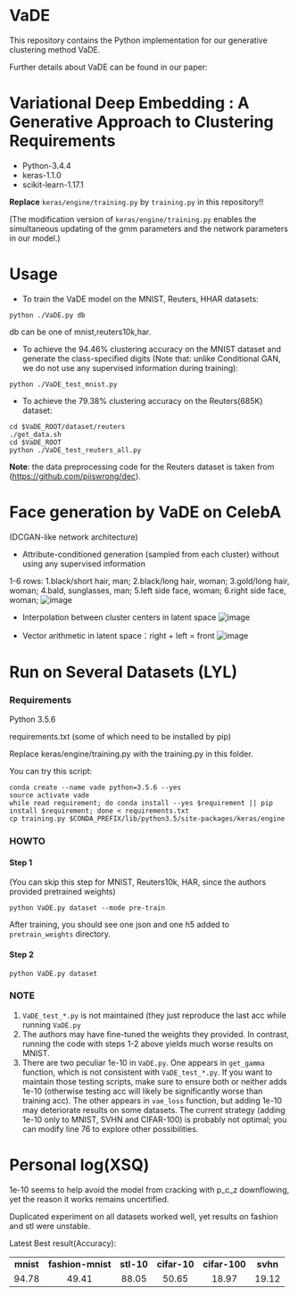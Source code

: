 # VaDE
This repository contains the Python implementation for our generative clustering method VaDE. 

Further details about VaDE can be found in our paper:

**Variational Deep Embedding : A Generative Approach to Clustering**
Requirements
=================
* Python-3.4.4
* keras-1.1.0
* scikit-learn-1.17.1

**Replace** `keras/engine/training.py` by `training.py` in this repository!!

(The modification version of `keras/engine/training.py` enables the simultaneous updating of the gmm parameters and the network parameters in our model.)

Usage
=================

* To train the VaDE model on the MNIST, Reuters, HHAR datasets:
```shell
python ./VaDE.py db
```
db can be one of mnist,reuters10k,har.

* To achieve the 94.46% clustering accuracy on the MNIST dataset and generate the class-specified digits (Note that: unlike Conditional GAN, we do not use any supervised information during training):
```shell
python ./VaDE_test_mnist.py
```

* To achieve the 79.38% clustering accuracy on the Reuters(685K) dataset:
```shell
cd $VaDE_ROOT/dataset/reuters
./get_data.sh
cd $VaDE_ROOT
python ./VaDE_test_reuters_all.py
```

**Note**: the data preprocessing code for the Reuters dataset is taken from (https://github.com/piiswrong/dec).


Face generation by VaDE on CelebA
=================
(DCGAN-like network architecture)
* Attribute-conditioned generation (sampled from each cluster) without using any supervised information

1-6 rows: 1.black/short hair, man; 2.black/long hair, woman; 3.gold/long hair, woman; 4.bald, sunglasses, man; 5.left side face, woman; 6.right side face, woman;
![image](https://github.com/slim1017/VaDE/blob/master/cluster_generation.jpg)

* Interpolation between cluster centers in latent space
![image](https://github.com/slim1017/VaDE/blob/master/interpolation.jpg)

* Vector arithmetic in latent space：right + left = front
![image](https://github.com/slim1017/VaDE/blob/master/arithmetic.jpg)

Run on Several Datasets (LYL)
=================

### Requirements

Python 3.5.6

requirements.txt (some of which need to be installed by pip)

Replace keras/engine/training.py with the training.py in this folder.

You can try this script:

```shell
conda create --name vade python=3.5.6 --yes
source activate vade
while read requirement; do conda install --yes $requirement || pip install $requirement; done < requirements.txt
cp training.py $CONDA_PREFIX/lib/python3.5/site-packages/keras/engine
```

### HOWTO

#### Step 1

(You can skip this step for MNIST, Reuters10k, HAR, since the authors provided pretrained weights)

```shell
python VaDE.py dataset --mode pre-train
```

After training, you should see one json and one h5 added to `pretrain_weights` directory.

#### Step 2

```shell
python VaDE.py dataset
```

### NOTE

1. `VaDE_test_*.py` is not maintained (they just reproduce the last acc while running `VaDE.py`
2. The authors may have fine-tuned the weights they provided. In contrast, running the code with steps 1-2 above yields much worse results on MNIST.
3. There are two peculiar 1e-10 in `VaDE.py`. One appears in `get_gamma` function, which is not consistent with `VaDE_test_*.py`. If you want to maintain those testing scripts, make sure to ensure both or neither adds 1e-10 (otherwise testing acc will likely be significantly worse than training acc). The other appears in `vae_loss` function, but adding 1e-10 may deteriorate results on some datasets. The current strategy (adding 1e-10 only to MNIST, SVHN and CIFAR-100) is probably not optimal; you can modify line 76 to explore other possibilities. 

Personal log(XSQ)
=================
1e-10 seems to help avoid the model from cracking with p_c_z downflowing, yet the reason it works remains uncertified.</b>

Duplicated experiment on all datasets worked well, yet results on fashion and stl were unstable.</b>

Latest Best result(Accuracy):
<table>
  <tr align="center">
    <td><b>mnist</b></td>
    <td><b>fashion-mnist</b></td>
    <td><b>stl-10</b></td>
    <td><b>cifar-10</b></td>
    <td><b>cifar-100</b></td>
    <td><b>svhn</b></td>
  </tr>
  <tr align="center">
    <td>94.78</td>
    <td>49.41</td>
    <td>88.05</td>
    <td>50.65</td>
    <td>18.97</td>
    <td>19.12</td>
  </tr>
</table>
